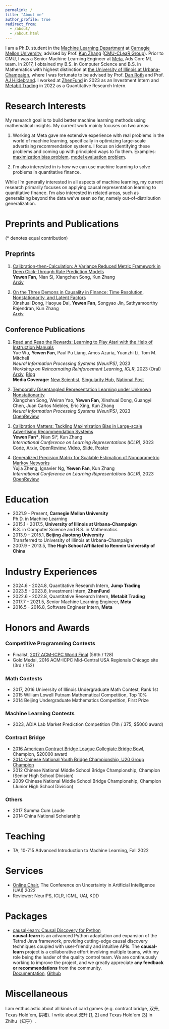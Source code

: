 ```yaml
---
permalink: /
title: "About me"
author_profile: true
redirect_from: 
  - /about/
  - /about.html
---
```


I am a Ph.D. student in the [Machine Learning Department](https://www.ml.cmu.edu/) at [Carnegie Mellon University](https://www.cmu.edu/), advised by Prof. [Kun Zhang](https://www.andrew.cmu.edu/user/kunz1/) ([CMU-CLeaR Group](https://www.cmu.edu/dietrich/causality/)). Prior to CMU, I was a Senior Machine Learning Engineer at [Meta](https://about.facebook.com/), Ads Core ML team. In 2017, I obtained my B.S. in Computer Science and B.S. in Mathematics with highest distinction at [the University of Illinois at Urbana-Champaign](https://illinois.edu/), where I was fortunate to be advised by Prof. [Dan Roth](https://www.cis.upenn.edu/~danroth/) and Prof. [AJ Hildebrand](https://faculty.math.illinois.edu/~hildebr/). I worked at [ZhenFund](https://en.zhenfund.com/) in 2023 as an Investment Intern and [Metabit Trading](https://www.metabit-trading.com/home) in 2022 as a Quantitative Research Intern.

Research Interests
======
My research goal is to build better machine learning methods using mathematical insights. My current work mainly focuses on two areas:

1. Working at Meta gave me extensive experience with real problems in the world of machine learning, specifically in optimizing large-scale advertising recommendation systems. I focus on identifying these problems and coming up with principled ways to fix them. Examples: [maximization bias problem](https://arxiv.org/abs/2205.09809), [model evaluation problem](https://arxiv.org/abs/2401.16692).

2. I'm also interested in is how we can use machine learning to solve problems in quantitative finance.

While I’m generally interested in all aspects of machine learning, my current research primarily focuses on applying causal representation learning to quantitative finance. I’m also interested in related areas, such as generalizing beyond the data we’ve seen so far, namely out-of-distribution generalization.

Preprints and Publications
======
(* denotes equal contribution)

## Preprints

1. [Calibration-then-Calculation: A Variance Reduced Metric Framework in Deep Click-Through Rate Prediction Models](http://arxiv.org/abs/2401.16692)  
**Yewen Fan**, Nian Si, Xiangchen Song, Kun Zhang  
[Arxiv](http://arxiv.org/abs/2401.16692)

1. [On the Three Demons in Causality in Finance: Time Resolution, Nonstationarity, and Latent Factors](https://arxiv.org/abs/2401.05414)  
Xinshuai Dong, Haoyue Dai, **Yewen Fan**, Songyao Jin, Sathyamoorthy Rajendran, Kun Zhang  
[Arxiv](https://arxiv.org/abs/2401.05414)

## Conference Publications

1. [Read and Reap the Rewards: Learning to Play Atari with the Help of Instruction Manuals](https://arxiv.org/abs/2302.04449)  
Yue Wu, **Yewen Fan**, Paul Pu Liang, Amos Azaria, Yuanzhi Li, Tom M. Mitchell  
*Neural Information Processing Systems (NeurIPS)*, 2023  
*Workshop on Reincarnating Reinforcement Learning, ICLR*, 2023 (Oral)  
[Arxiv](https://arxiv.org/abs/2302.04449), [Blog](https://www.yuewu.ml/projects/2023-RnR/)  
**Media Coverage:** [New Scientist](https://www.newscientist.com/article/2358953-ai-masters-video-game-6000-times-faster-by-reading-the-instructions/), [Singularity Hub](https://singularityhub.com/2023/03/10/an-ai-learned-to-play-atari-6000-times-faster-by-reading-the-instructions/), [National Post](https://nationalpost.com/news/world/ai-gamers-benefit-from-reading-the-instruction-manual-first)

1. [Temporally Disentangled Representation Learning under Unknown Nonstationarity](https://openreview.net/forum?id=V8GHCGYLkf)  
Xiangchen Song, Weiran Yao, **Yewen Fan**, Xinshuai Dong, Guangyi Chen, Juan Carlos Niebles, Eric Xing, Kun Zhang  
*Neural Information Processing Systems (NeurIPS)*, 2023  
[OpenReview](https://openreview.net/forum?id=V8GHCGYLkf)

1. [Calibration Matters: Tackling Maximization Bias in Large-scale Advertising Recommendation Systems](https://arxiv.org/abs/2205.09809)  
**Yewen Fan\***, Nian Si\*, Kun Zhang  
*International Conference on Learning Representations (ICLR)*, 2023  
[Code](https://github.com/tofuwen/VAD), [Arxiv](https://arxiv.org/abs/2205.09809), [OpenReview](https://openreview.net/forum?id=wzlWiO_WY4), [Video](https://recorder-v3.slideslive.com/#/share?share=80356&s=78f10ea0-d9e3-423e-ab9d-4509167e3bcb), [Slide](https://docs.google.com/presentation/d/1tTG27e0rgwKs29RHT8tuQB8wHST3ou3VcWsIVJ7Q0g4/edit?usp=sharing), [Poster](https://drive.google.com/file/d/15dHPoGIlJGVRCv-RbLZLjCbp7JBDqvDu/view?usp=sharing)

1. [Generalized Precision Matrix for Scalable Estimation of Nonparametric Markov Networks](https://openreview.net/forum?id=qBvBycTqVJ)  
Yujia Zheng, Ignavier Ng, **Yewen Fan**, Kun Zhang  
*International Conference on Learning Representations (ICLR)*, 2023  
[OpenReview](https://openreview.net/forum?id=qBvBycTqVJ)

Education
======
- 2021.9 - Present, **Carnegie Mellon University**  
Ph.D. in Machine Learning
- 2015.1 - 2017.5, **University of Illinois at Urbana-Champaign**  
B.S. in Computer Science and B.S. in Mathematics
- 2013.9 - 2015.1, **Beijing Jiaotong University**  
Transferred to University of Illinois at Urbana-Champaign
- 2007.9 - 2013.5, **The High School Affiliated to Renmin University of China**  

Industry Experiences
======
- 2024.6 - 2024.8, Quantitative Research Intern, **Jump Trading**
- 2023.5 - 2023.8, Investment Intern, **ZhenFund**
- 2022.6 - 2022.8, Quantitative Research Intern, **Metabit Trading**
- 2017.7 - 2021.5, Senior Machine Learning Engineer, **Meta**
- 2016.5 - 2016.8, Software Engineer Intern, **Meta**  

Honors and Awards
======
### Competitive Programming Contests
- Finalist, [2017 ACM-ICPC World Final](https://cs.illinois.edu/news/cs-illinois-team-tests-problem-solving-skills-icpc-2017) (56th / 128)
- Gold Medal, 2016 ACM-ICPC Mid-Central USA Regionals Chicago site (3rd / 152)

### Math Contests
- 2017, 2016 University of Illinois Undergraduate Math Contest, Rank 1st
- 2015 William Lowell Putnam Mathematical Competition, Top 10%
- 2014 Beijing Undergraduate Mathematics Competition, First Prize

### Machine Learning Contests
- 2023, ADIA Lab Market Prediction Competition (7th / 375, $5000 award)

### Contract Bridge
- [2016 American Contract Bridge League Collegiate Bridge Bowl](https://en.wikipedia.org/wiki/North_American_Collegiate_Bridge_Championship), Champion, $20000 award
- [2014 Chinese National Youth Bridge Championship, U20 Group Champion](http://www.bblabc.com/template/news/newsView.do?newsId=efc3433f4515f49b01452245d767000b&nowDate=2014-4-2&channel=newMessages)
- 2012 Chinese National Middle School Bridge Championship, Champion (Senior High School Division)
- 2009 Chinese National Middle School Bridge Championship, Champion (Junior High School Division)

### Others
- 2017 Summa Cum Laude
- 2014 China National Scholarship


Teaching
======
- TA, 10-715 Advanced Introduction to Machine Learning, Fall 2022

Services
======
- [Online Chair](https://www.auai.org/uai2022/organizing_committee), The Conference on Uncertainty in Artificial Intelligence (UAI) 2022
- Reviewer: NeurIPS, ICLR, ICML, UAI, KDD


Packages
======
- [causal-learn: Causal Discovery for Python](https://github.com/py-why/causal-learn)  
**causal-learn** is an advanced Python adaptation and expansion of the Tetrad Java framework, providing cutting-edge causal discovery techniques coupled with user-friendly and intuitive APIs. The **causal-learn** project is a collaborative effort involving multiple teams, with my role being the leader of the quality control team. We are continuously working to improve the project, and we greatly appreciate **any feedback or recommendations** from the community.  
[Documentation](https://causal-learn.readthedocs.io/en/latest/), [Github](https://github.com/py-why/causal-learn)


Miscellaneous
======
I am enthusiastic about all kinds of card games (e.g. contract bridge, 双升, Texas Hold'em, 拱猪). I write about 双升 \[[1](https://zhuanlan.zhihu.com/p/384797194), [2](https://www.zhihu.com/question/20721762/answer/333549789)\] and Texas Hold'em \[[3](https://zhuanlan.zhihu.com/p/671906624)\]  in Zhihu（知乎）.
